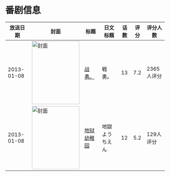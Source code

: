 # 番剧信息

|放送日期|封面|标题|日文标题|话数|评分|评分人数|
|---|---|---|---|---|---|---|
|2013-01-08|<img src="//lain.bgm.tv/pic/cover/c/cc/0e/48669_T9wFl.jpg" alt="封面" style="width:150px;height:200px;object-fit:cover;">|[战勇。](https://bangumi.tv/subject/48669)|戦勇。|13|7.2|2365人评分|
|2013-01-08|<img src="//lain.bgm.tv/pic/cover/c/9b/4d/55354_B18MG.jpg" alt="封面" style="width:150px;height:200px;object-fit:cover;">|[地狱幼稚园](https://bangumi.tv/subject/55354)|地獄ようちえん|12|5.2|129人评分|
